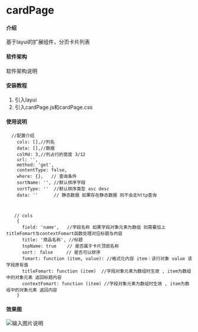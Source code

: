 # cardPage

#### 介绍
基于layui的扩展组件，分页卡片列表

#### 软件架构
软件架构说明


#### 安装教程

1.  引入layui
2.  引入cardPage.js和cardPage.css


#### 使用说明

      //配置介绍
        cols: [],//列名
        data: [],//数据
        colMd: 3,//列占行的宽度 3/12
        url: '',
        method: 'get',
        contentType: false,
        where: {},   // 查询条件
        sortName: '', //默认排序字段
        sortType: ''  //默认排序类型 asc desc
        data: ''      // 静态数据 如果存在静态数据 则不会走http查询



       // cols
        {
          field: 'name',   //字段名称 如果字段对象元素为数组 则需要加上 titleFomart与contextFomart函数处理对应标题与内容
          title: '商品名称', //标题
          topName: true    // 是否属于卡片顶部名称
          sort： false     // 是否可以排序
          fomart: function (item, value): //格式化内容 item：该行对象 value 该字段原有值
          titleFomart: function (item)  //字段对象元素为数组时生效 , item为数组中的对象元素 返回标题内容
          contextFomart: function (item) //字段对象元素为数组时生效 , item为数组中的对象元素 返回内容
        }

#### 效果图
![输入图片说明](https://images.gitee.com/uploads/images/2021/1230/152554_6a5444e0_2104653.png "屏幕截图.png")




